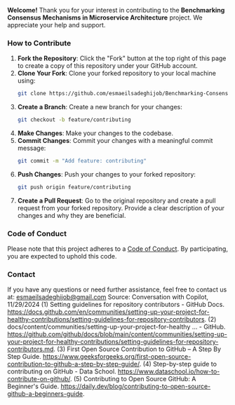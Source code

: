 **Welcome!** Thank you for your interest in contributing to the **Benchmarking Consensus Mechanisms in Microservice Architecture** project. We appreciate your help and support.

### How to Contribute

1. **Fork the Repository**: Click the "Fork" button at the top right of this page to create a copy of this repository under your GitHub account.
2. **Clone Your Fork**: Clone your forked repository to your local machine using:
   ```bash
   git clone https://github.com/esmaeilsadeghijob/Benchmarking-Consensus-Mechanisms-in-Microservice-Compotition.git
   ```
3. **Create a Branch**: Create a new branch for your changes:
   ```bash
   git checkout -b feature/contributing
   ```
4. **Make Changes**: Make your changes to the codebase.
5. **Commit Changes**: Commit your changes with a meaningful commit message:
   ```bash
   git commit -m "Add feature: contributing"
   ```
6. **Push Changes**: Push your changes to your forked repository:
   ```bash
   git push origin feature/contributing
   ```
7. **Create a Pull Request**: Go to the original repository and create a pull request from your forked repository. Provide a clear description of your changes and why they are beneficial.

### Code of Conduct

Please note that this project adheres to a [Code of Conduct](https://github.com/esmaeilsadeghijob/Benchmarking-Consensus-Mechanisms-in-Microservice-Compotition/community/code-of-conduct). By participating, you are expected to uphold this code.

### Contact

If you have any questions or need further assistance, feel free to contact us at: esmaeilsadeghijob@gmail.com
Source: Conversation with Copilot, 11/29/2024
(1) Setting guidelines for repository contributors - GitHub Docs. https://docs.github.com/en/communities/setting-up-your-project-for-healthy-contributions/setting-guidelines-for-repository-contributors.
(2) docs/content/communities/setting-up-your-project-for-healthy ... - GitHub. https://github.com/github/docs/blob/main/content/communities/setting-up-your-project-for-healthy-contributions/setting-guidelines-for-repository-contributors.md.
(3) First Open Source Contribution to GitHub – A Step By Step Guide. https://www.geeksforgeeks.org/first-open-source-contribution-to-github-a-step-by-step-guide/.
(4) Step-by-step guide to contributing on GitHub - Data School. https://www.dataschool.io/how-to-contribute-on-github/.
(5) Contributing to Open Source GitHub: A Beginner's Guide. https://daily.dev/blog/contributing-to-open-source-github-a-beginners-guide.

